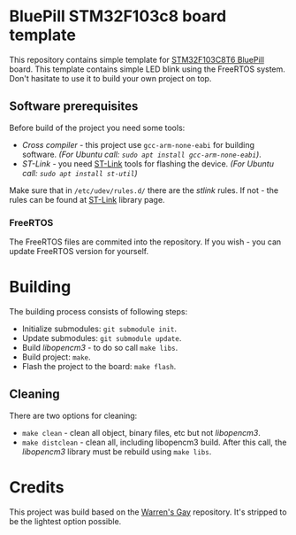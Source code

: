 # BluePill STM32F103c8 board template
This repository contains simple template for [STM32F103C8T6 BluePill](https://stm32-base.org/boards/STM32F103C8T6-Blue-Pill.html "BluePill") board. This template contains simple LED blink using the FreeRTOS system. Don't hasitate to use it to build your own project on top.

## Software prerequisites
Before build of the project you need some tools:

* *Cross compiler* - this project use `gcc-arm-none-eabi` for building software. *(For Ubuntu call: `sudo apt install gcc-arm-none-eabi`)*.
* *ST-Link* - you need [ST-Link](https://github.com/stlink-org/stlink "ST-Link") tools for flashing the device. *(For Ubuntu call: `sudo apt install st-util`)*

Make sure that in `/etc/udev/rules.d/` there are the *stlink* rules. If not - the rules can be found at [ST-Link](https://github.com/stlink-org/stlink "ST-Link") library page.

### FreeRTOS
The FreeRTOS files are commited into the repository. If you wish - you can update FreeRTOS version for yourself.

# Building
The building process consists of following steps:

* Initialize submodules: `git submodule init`.
* Update submodules: `git submodule update`.
* Build *libopencm3* - to do so call `make libs`.
* Build project: `make`.
* Flash the project to the board: `make flash`.

## Cleaning
There are two options for cleaning:

* `make clean` - clean all object, binary files, etc but not *libopencm3*.
* `make distclean` - clean all, including libopencm3 build. After this call, the *libopencm3* library must be rebuild using `make libs`.

# Credits
This project was build based on the [Warren's Gay](https://github.com/ve3wwg/stm32f103c8t6 "Warren's Gay repo") repository. It's stripped to be the lightest option possible.
